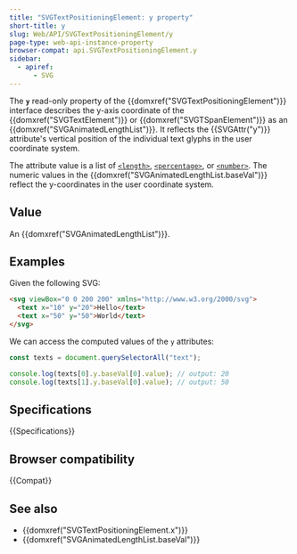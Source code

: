 ```yaml
---
title: "SVGTextPositioningElement: y property"
short-title: y
slug: Web/API/SVGTextPositioningElement/y
page-type: web-api-instance-property
browser-compat: api.SVGTextPositioningElement.y
sidebar:
  - apiref:
      - SVG
---
```


The **`y`** read-only property of the {{domxref("SVGTextPositioningElement")}} interface describes the y-axis coordinate of the {{domxref("SVGTextElement")}} or {{domxref("SVGTSpanElement")}} as an {{domxref("SVGAnimatedLengthList")}}. It reflects the {{SVGAttr("y")}} attribute's vertical position of the individual text glyphs in the user coordinate system.

The attribute value is a list of [`<length>`](/en-US/docs/Web/SVG/Guides/Content_type#length), [`<percentage>`](/en-US/docs/Web/SVG/Guides/Content_type#percentage), or [`<number>`](/en-US/docs/Web/SVG/Guides/Content_type#number). The numeric values in the {{domxref("SVGAnimatedLengthList.baseVal")}} reflect the y-coordinates in the user coordinate system.

## Value

An {{domxref("SVGAnimatedLengthList")}}.

## Examples

Given the following SVG:

```html
<svg viewBox="0 0 200 200" xmlns="http://www.w3.org/2000/svg">
  <text x="10" y="20">Hello</text>
  <text x="50" y="50">World</text>
</svg>
```

We can access the computed values of the `y` attributes:

```js
const texts = document.querySelectorAll("text");

console.log(texts[0].y.baseVal[0].value); // output: 20
console.log(texts[1].y.baseVal[0].value); // output: 50
```

## Specifications

{{Specifications}}

## Browser compatibility

{{Compat}}

## See also

- {{domxref("SVGTextPositioningElement.x")}}
- {{domxref("SVGAnimatedLengthList.baseVal")}}
